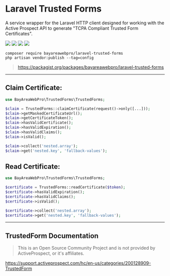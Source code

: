 # Laravel Trusted Forms

A service wrapper for the Laravel HTTP client designed for working with the Active Prospect API to generate "TCPA Compliant Trusted Form Certificates".

![](https://github.com/bayareawebpro/laravel-trusted-forms/workflows/ci/badge.svg)
![](https://img.shields.io/packagist/dt/bayareawebpro/laravel-trusted-forms.svg)
![](https://img.shields.io/github/v/release/bayareawebpro/laravel-trusted-forms.svg)
![](https://img.shields.io/badge/License-MIT-success.svg)


```shell script
composer require bayareawebpro/laravel-trusted-forms
php artisan vendor:publish --tag=config
```

> https://packagist.org/packages/bayareawebpro/laravel-trusted-forms

--- 

## Claim Certificate: 
```php
use BayAreaWebPro\TrustedForms\TrustedForms;

$claim = TrustedForms::claimCertificate(request()->only([...]));
$claim->getMaskedCertificateUrl();
$claim->getCertificateToken();
$claim->hasValidCertificate();
$claim->hasValidExpiration();
$claim->hasValidClaims();
$claim->isValid();

$claim->collect('nested.array');
$claim->get('nested.key', 'fallback-values');
```

## Read Certificate: 

```php
use BayAreaWebPro\TrustedForms\TrustedForms;

$certificate = TrustedForms::readCertificate($token);
$certificate->hasValidExpiration();
$certificate->hasValidClaims();
$certificate->isValid();

$certificate->collect('nested.array');
$certificate->get('nested.key', 'fallback-values');
```

--- 

## TrustedForm Documentation

> This is an Open Source Community Project and is not provided by ActiveProspect, or it's affiliates.

https://support.activeprospect.com/hc/en-us/categories/200128909-TrustedForm
